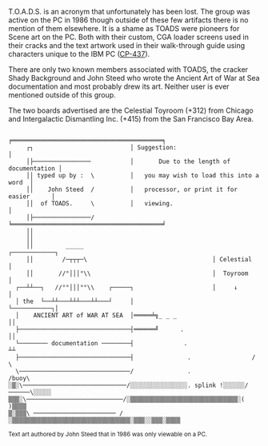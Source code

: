 T.O.A.D.S. is an acronym that unfortunately has been lost. The group was active on the PC in 1986 though outside of these few artifacts there is no mention of them elsewhere. It is a shame as TOADS were pioneers for Scene art on the PC. Both with their custom, CGA loader screens used in their cracks and the text artwork used in their walk-through guide using characters unique to the IBM PC ([CP-437](https://learn.microsoft.com/en-us/previous-versions/cc195060(v=msdn.10))).

There are only two known members associated with TOADS, the cracker Shady Background and John Steed who wrote the Ancient Art of War at Sea documentation and most probably drew its art. Neither user is ever mentioned outside of this group.

The two boards advertised are the Celestial Toyroom (+312) from Chicago and Intergalactic Dismantling Inc. (+415) from the San Francisco Bay Area.

```
                                  ╒══════════════════════════════════════════╕
     ┌┐                           │ Suggestion:                              │
     │├────────────────           │       Due to the length of documentation │
     ││ typed up by :  \          │   you may wish to load this into a word  │
     ││    John Steed  /          │   processor, or print it for easier      │
     ││  of TOADS.     \          │   viewing.                               │
     │├────────────────/          ╘══════════════════════════════════════════╛
     ││
     ││
     ││         _____                                    ┌────────────┐
     ││        /─┬┬┬─\                                   │ Celestial  │
     ││       //°│││°\\                                  │  Toyroom   │
  ┌──┴┴──┐   //°°│││°°\\    ┌─────┐                      │     ↓      │
  │ the  └──┴┴───┴┴┴───┴┴───┘     │                      └───────────┐│
  │    ANCIENT ART of WAR AT SEA  │═════╧╗_ _ _                      ││
  ├───────────────────────────────┤══════╝      .                    ││
  └──────── documentation ────────┤              .                   ┴┴
  ├───────────────────────────────┤               .                 /  \
  \───────────────────────────────/               .                /buoy\
░▒░\─────────────────────────────/░░░░░░░░░░░░░░░░. splink !░░░░░░/──────\░░░░░
▒▒▒░\───────────────────────────/░▒▒▒▒▒▒▒▒▒▒▒▒▒▒▒▒▒▒▒▒▒▒▒▒▒▒▒▒▒▒░(        )▒▒▒▒
▒░▒▒▒\ ─────────────────────── /░▒▒▒▒▒▒▒▒▒▒▒▒▒▒▒▒▒▒▒▒▒▒▒▒▒▒▒▒▒▒▒▒▒░▒▒▒░░▒▒▒░▒▒▒▒
``` 
<small>Text art authored by John Steed that in 1986 was only viewable on a PC.</small>